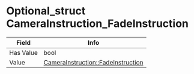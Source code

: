 # Optional_struct CameraInstruction_FadeInstruction

<table><thead><tr><th>Field</th><th>Info</th></tr></thead><tbody>
<tr><td>Has Value</td><td>bool</td></tr>
<tr><td>Value</td><td><a href="../types/CameraInstruction_FadeInstruction.md">CameraInstruction::FadeInstruction</a></td></tr>
</tbody></table>